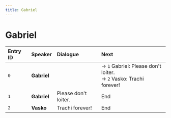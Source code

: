```yaml
---
title: Gabriel
---
```


# Gabriel


| Entry ID | Speaker | Dialogue | Next |
| :------- | :------ | :------- | :------------ |
| `0` | **Gabriel** |  | → `1` Gabriel: Please don't loiter\.<br>→ `2` Vasko: Trachi forever\! |
| `1` | **Gabriel** | Please don't loiter\. | End |
| `2` | **Vasko** | Trachi forever\! | End |
